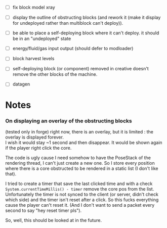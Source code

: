 - [ ] fix block model xray
- [ ] display the outline of obstructing blocks (and rework it (make it display for undeployed rather than multiblock can't deploy)).
- [ ] be able to place a self-deploying block where it can't deploy. it should be in an "undeployed" state
- [ ] energy/fluid/gas input output (should defer to modloader)
- [ ] block harvest levels
- [ ] self-deploying block (or component) removed in creative doesn't remove the other blocks of the machine.

- [ ] datagen


# Notes

### On displaying an overlay of the obstructing blocks

(tested only in forge)
right now, there is an overlay, but it is limited : the overlay is displayed forever.  
I wish it would stay ~1 second and then disappear. It would be shown again if the player right click the core.

The code is ugly cause I need somehow to have the PoseStack of the rendering thread, I can't just create a new one.
So I store every position where there is a core obstructed to be rendered in a static list (I don't like that).

I tried to create a timer that save the last clicked time and with a check `System.currentTimeMillis() - timer` remove the core pos from the list.
Unfortunately the timer is not synced to the client (or server, didn't check which side) and the timer isn't reset after a click.
So this fucks everything cause the player can't reset it. (And I don't want to send a packet every second to say "hey reset timer pls").

So, well, this should be looked at in the future.
